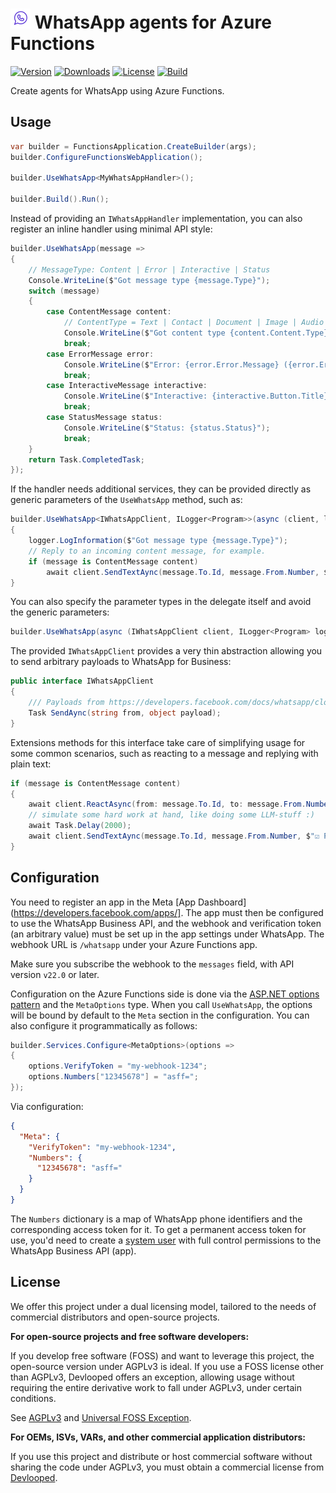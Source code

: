 ﻿![Icon](assets/img/icon.png) WhatsApp agents for Azure Functions
============

[![Version](https://img.shields.io/nuget/vpre/Devlooped.WhatsApp.svg?color=royalblue)](https://www.nuget.org/packages/Devlooped.WhatsApp)
[![Downloads](https://img.shields.io/nuget/dt/Devlooped.WhatsApp.svg?color=green)](https://www.nuget.org/packages/Devlooped.WhatsApp)
[![License](https://img.shields.io/github/license/devlooped/WhatsApp.svg?color=blue)](https://github.com//devlooped/WhatsApp/blob/main/license.txt)
[![Build](https://github.com/devlooped/WhatsApp/actions/workflows/build.yml/badge.svg?branch=main)](https://github.com/devlooped/WhatsApp/actions/workflows/build.yml)

Create agents for WhatsApp using Azure Functions.

## Usage

```csharp
var builder = FunctionsApplication.CreateBuilder(args);
builder.ConfigureFunctionsWebApplication();

builder.UseWhatsApp<MyWhatsAppHandler>();

builder.Build().Run();
```

Instead of providing an `IWhatsAppHandler` implementation, you can also 
register an inline handler using minimal API style:

```csharp
builder.UseWhatsApp(message =>
{
    // MessageType: Content | Error | Interactive | Status
    Console.WriteLine($"Got message type {message.Type}"); 
    switch (message)
    {
        case ContentMessage content:
            // ContentType = Text | Contact | Document | Image | Audio | Video | Location | Unknown (raw JSON)
            Console.WriteLine($"Got content type {content.Content.Type}"); 
            break;
        case ErrorMessage error:
            Console.WriteLine($"Error: {error.Error.Message} ({error.Error.Code})");
            break;
        case InteractiveMessage interactive:
            Console.WriteLine($"Interactive: {interactive.Button.Title} ({interactive.Button.Id})");
            break;
        case StatusMessage status:
            Console.WriteLine($"Status: {status.Status}");
            break;
    }
    return Task.CompletedTask;
});
```

If the handler needs additional services, they can be provided directly 
as generic parameters of the `UseWhatsApp` method, such as:

```csharp
builder.UseWhatsApp<IWhatsAppClient, ILogger<Program>>(async (client, logger, message) =>
{
    logger.LogInformation($"Got message type {message.Type}");
    // Reply to an incoming content message, for example.
    if (message is ContentMessage content)
        await client.SendTextAync(message.To.Id, message.From.Number, $"Got your {content.}");
}
```

You can also specify the parameter types in the delegate itself and avoid the 
generic parameters:

```csharp
builder.UseWhatsApp(async (IWhatsAppClient client, ILogger<Program> logger, Message message) =>
```

The provided `IWhatsAppClient` provides a very thin abstraction allowing you to send 
arbitrary payloads to WhatsApp for Business:

```csharp
public interface IWhatsAppClient
{
    /// Payloads from https://developers.facebook.com/docs/whatsapp/cloud-api/reference/messages
    Task SendAync(string from, object payload);
}
```

Extensions methods for this interface take care of simplifying usage for some 
common scenarios, such as reacting to a message and replying with plain text:

```csharp
if (message is ContentMessage content)
{
    await client.ReactAsync(from: message.To.Id, to: message.From.Number, message.Id, "🧠");
    // simulate some hard work at hand, like doing some LLM-stuff :)
    await Task.Delay(2000);
    await client.SendTextAync(message.To.Id, message.From.Number, $"☑️ Processed your {content.Type}");
}
```

## Configuration

You need to register an app in the Meta [App Dashboard](https://developers.facebook.com/apps/]. 
The app must then be configured to use the WhatsApp Business API, and the webhook and 
verification token (an arbitrary value) must be set up in the app settings under WhatsApp. 
The webhook URL is `/whatsapp` under your Azure Functions app.

Make sure you subscribe the webhook to the `messages` field, with API version `v22.0` or later.

Configuration on the Azure Functions side is done via the 
[ASP.NET options pattern](https://learn.microsoft.com/en-us/aspnet/core/fundamentals/configuration/options) 
and the `MetaOptions` type. When you call `UseWhatsApp`, the options will be bound by 
default to the `Meta` section in the configuration. You can also configure it programmatically 
as follows:

```csharp
builder.Services.Configure<MetaOptions>(options =>
{
    options.VerifyToken = "my-webhook-1234";
    options.Numbers["12345678"] = "asff=";
});
```

Via configuration:

```json
{
  "Meta": {
    "VerifyToken": "my-webhook-1234",
    "Numbers": {
      "12345678": "asff="
    }
  }
}
```

The `Numbers` dictionary is a map of WhatsApp phone identifiers and the 
corresponding access token for it. To get a permanent access token for 
use, you'd need to create a [system user](https://business.facebook.com/latest/settings/system_users) 
with full control permissions to the WhatsApp Business API (app).

## License

We offer this project under a dual licensing model, tailored to the needs 
of commercial distributors and open-source projects.

**For open-source projects and free software developers:**

If you develop free software (FOSS) and want to leverage this project, 
the open-source version under AGPLv3 is ideal. 
If you use a FOSS license other than AGPLv3, Devlooped offers an exception, 
allowing usage without requiring the entire derivative work to fall under 
AGPLv3, under certain conditions.

See [AGPLv3](https://opensource.org/license/agpl-v3) and 
[Universal FOSS Exception](https://oss.oracle.com/licenses/universal-foss-exception/).

**For OEMs, ISVs, VARs, and other commercial application distributors:**

If you use this project and distribute or host commercial software without 
sharing the code under AGPLv3, you must obtain a commercial license from 
[Devlooped](mailto:hello@devlooped.com).
